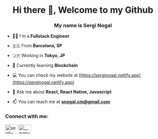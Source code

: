 <h1 align="center">Hi there 👋, Welcome to my Github</h1>
<h3 align="center">My name is Sergi Nogal</h3>

- 👨‍💻 I'm a **Fullstack Engineer** 

- 🇪🇸 From **Barcelona, SP**

- 🇯🇵 Working in **Tokyo, JP**

- 🌱 Currently learning **Blockchain**

- 💻 You can check my website at [https://serginogal.netlify.app](https://serginogal.netlify.app)

- 💬 Ask me about **React, React Native, Javascript**

- 📫 You can reach me at **snogal.cm@gmail.com**

<h3 align="left">Connect with me:</h3>
<p align="left">
<a href="https://linkedin.com/in/sergi-nogal-13493b13b" target="blank"><img align="center" src="https://raw.githubusercontent.com/rahuldkjain/github-profile-readme-generator/master/src/images/icons/Social/linked-in-alt.svg" alt="sergi-nogal-13493b13b" height="30" width="40" /></a>
<a href="https://instagram.com/__nogu" target="blank"><img align="center" src="https://raw.githubusercontent.com/rahuldkjain/github-profile-readme-generator/master/src/images/icons/Social/instagram.svg" alt="__nogu" height="30" width="40" /></a>
</p>
